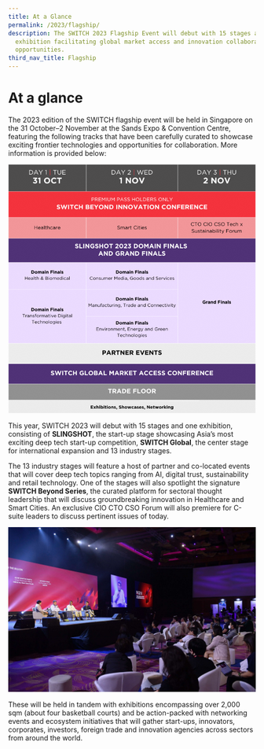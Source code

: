 ```yaml
---
title: At a Glance
permalink: /2023/flagship/
description: The SWITCH 2023 Flagship Event will debut with 15 stages and one
  exhibition facilitating global market access and innovation collaboration
  opportunities.
third_nav_title: Flagship
---
```

# At a glance

The 2023 edition of the SWITCH flagship event will be held in Singapore on the 31 October–2 November at the Sands Expo & Convention Centre, featuring the following tracks that have been carefully curated to showcase exciting frontier technologies and opportunities for collaboration. More information is provided below:

![](/images/2023/at%20a%20glance%202023%20(clear%20png%20version).png)

This year, SWITCH 2023 will debut with 15 stages and one exhibition, consisting of **SLINGSHOT**, the start-up stage showcasing Asia’s most exciting deep tech start-up competition, **SWITCH Global**, the center stage for international expansion and 13 industry stages.

The 13 industry stages will feature a host of partner and co-located events that will cover deep tech topics ranging from AI, digital trust, sustainability and retail technology. One of the stages will also spotlight the signature **SWITCH Beyond Series**, the curated platform for sectoral thought leadership that will discuss groundbreaking innovation in Healthcare and Smart Cities. An exclusive CIO CTO CSO Forum will also premiere for C-suite leaders to discuss pertinent issues of today.

![](/images/2023/switch%20stage.jpg)

These will be held in tandem with exhibitions encompassing over 2,000 sqm (about four basketball courts) and be action-packed with networking events and ecosystem initiatives that will gather start\-ups, innovators, corporates, investors, foreign trade and innovation agencies across sectors from around the world.